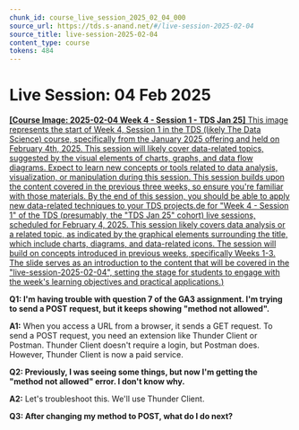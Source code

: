 ```yaml
---
chunk_id: course_live_session_2025_02_04_000
source_url: https://tds.s-anand.net/#/live-session-2025-02-04
source_title: live-session-2025-02-04
content_type: course
tokens: 484
---
```


# Live Session: 04 Feb 2025

[**[Course Image: 2025-02-04 Week 4 - Session 1 - TDS Jan 25]** This image represents the start of Week 4, Session 1 in the TDS (likely The Data Science) course, specifically from the January 2025 offering and held on February 4th, 2025. This session will likely cover data-related topics, suggested by the visual elements of charts, graphs, and data flow diagrams. Expect to learn new concepts or tools related to data analysis, visualization, or manipulation during this session. This session builds upon the content covered in the previous three weeks, so ensure you're familiar with those materials. By the end of this session, you should be able to apply new data-related techniques to your TDS projects.de for "Week 4 - Session 1" of the TDS (presumably, the "TDS Jan 25" cohort) live sessions, scheduled for February 4, 2025. This session likely covers data analysis or a related topic, as indicated by the graphical elements surrounding the title, which include charts, diagrams, and data-related icons. The session will build on concepts introduced in previous weeks, specifically Weeks 1-3. The slide serves as an introduction to the content that will be covered in the "live-session-2025-02-04", setting the stage for students to engage with the week's learning objectives and practical applications.)](https://youtu.be/8A7Z_PN_PzQ)

**Q1: I'm having trouble with question 7 of the GA3 assignment. I'm trying to send a POST request, but it keeps showing "method not allowed".**

**A1:** When you access a URL from a browser, it sends a GET request. To send a POST request, you need an extension like Thunder Client or Postman. Thunder Client doesn't require a login, but Postman does. However, Thunder Client is now a paid service.

**Q2: Previously, I was seeing some things, but now I'm getting the "method not allowed" error. I don't know why.**

**A2:** Let's troubleshoot this. We'll use Thunder Client.

**Q3: After changing my method to POST, what do I do next?**
